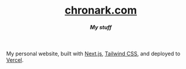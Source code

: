 <div align="center">
    <a href="https://chronark.com"><h1 align="center">chronark.com</h1></a>
    <h5>My stuff</h5>
</div>

<br/>

My personal website, built with [Next.js](https://nextjs.org/), [Tailwind CSS](https://tailwindcss.com/), and deployed to [Vercel](https://vercel.com/).